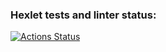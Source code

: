 ### Hexlet tests and linter status:
[![Actions Status](https://github.com/veroleded/fullstack-javascript-project-4/workflows/hexlet-check/badge.svg)](https://github.com/veroleded/fullstack-javascript-project-4/actions)